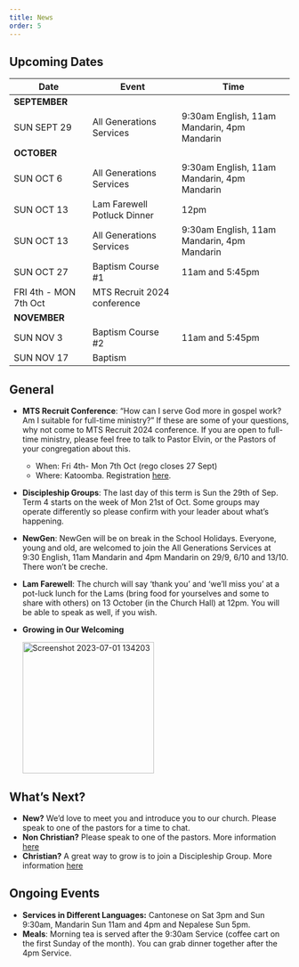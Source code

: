 ```yaml
---
title: News
order: 5
---
```


## Upcoming Dates

| Date | Event | Time |
| ----- | ----- | ----- |
| **SEPTEMBER** | 
| SUN SEPT 29 | All Generations Services | 9:30am English, 11am Mandarin, 4pm Mandarin |
| **OCTOBER** | 
| SUN OCT 6 | All Generations Services | 9:30am English, 11am Mandarin, 4pm Mandarin |
| SUN OCT 13 | Lam Farewell Potluck Dinner | 12pm |
| SUN OCT 13 | All Generations Services| 9:30am English, 11am Mandarin, 4pm Mandarin |
| SUN OCT 27 | Baptism Course #1 | 11am and 5:45pm |
| FRI 4th - MON 7th Oct | MTS Recruit 2024 conference | |
| **NOVEMBER** | 
| SUN NOV 3 | Baptism Course #2 | 11am and 5:45pm |
| SUN NOV 17 | Baptism |  |




## General
- **MTS Recruit Conference**: “How can I serve God more in gospel work? Am I suitable for full-time ministry?” If these are some of your questions, why not come to MTS Recruit 2024 conference. If you are open to full-time ministry, please feel free to talk to Pastor Elvin, or the Pastors of your congregation about this.
  - When: Fri 4th- Mon 7th Oct (rego closes 27 Sept)
  - Where: Katoomba. Registration [here](https://mtsrecruit.com/katoomba/).

- **Discipleship Groups**: The last day of this term is Sun the 29th of Sep. Term 4 starts on the week of Mon 21st of Oct. Some groups may operate differently so please confirm with your leader about what’s happening. 

- **NewGen**: NewGen will be on break in the School Holidays. Everyone, young and old, are welcomed to join the All Generations Services at 9:30 English, 11am Mandarin and 4pm Mandarin on 29/9, 6/10 and 13/10. There won’t be creche. 
  
- **Lam Farewell**: The church will say ‘thank you’ and ‘we’ll miss you’ at a pot-luck lunch for the Lams (bring food for yourselves and some to share with others) on 13 October (in the Church Hall) at 12pm. You will be able to speak as well, if you wish.
  

- **Growing in Our Welcoming**
  
  <img width="236" alt="Screenshot 2023-07-01 134203" src="https://github.com/stgeorgeshurstville/bulletin/assets/119166299/b540ac1c-0ba4-481e-90a5-5464939f7e4c">


## What’s Next?
- **New?** We’d love to meet you and introduce you to our church. Please speak to one of the pastors for a time to chat. 
- **Non Christian?** Please speak to one of the pastors. More information [here](https://stgeorgeshurstville.org.au/lets-talk-about-christianity)
- **Christian?** A great way to grow is to join a Discipleship Group. More information [here](https://stgeorgeshurstville.org.au/discipleship-groups)

## Ongoing Events
- **Services in Different Languages:** Cantonese on Sat 3pm and Sun 9:30am, Mandarin Sun 11am and 4pm and Nepalese Sun 5pm. 
- **Meals**: Morning tea is served after the 9:30am Service (coffee cart on the first Sunday of the month). You can grab dinner together after the 4pm Service.

